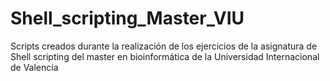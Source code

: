 # Shell_scripting_Master_VIU
Scripts creados durante la realización de los ejercicios de la asignatura de Shell scripting del master en bioinformática de la Universidad Internacional de Valencia 
